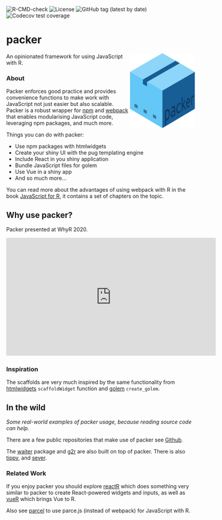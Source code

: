 <!-- badges: start -->
![R-CMD-check](https://github.com/JohnCoene/packer/workflows/R-CMD-check/badge.svg)
![License](https://img.shields.io/badge/license-MIT-green?style=flat-square) ![GitHub tag (latest by date)](https://img.shields.io/github/v/tag/JohnCoene/packer?label=latest&style=flat-square) ![Codecov test coverage](https://codecov.io/gh/JohnCoene/packer/branch/master/graph/badge.svg)
<!-- badges: end -->

# packer

<img src="_media/packer.png" style="max-height:200px;float:right;"/>

An opinionated framework for using JavaScript with R.

### About

Packer enforces good practice and provides convenience functions to make work with JavaScript not just easier but also scalable. Packer is a robust wrapper for [npm](https://www.npmjs.com/) and [webpack](https://webpack.js.org/) that enables modularising JavaScript code, leveraging npm packages, and much more.

Things you can do with packer:

- Use npm packages with htmlwidgets
- Create your shiny UI with the pug templating engine
- Include React in you shiny application
- Bundle JavaScript files for golem
- Use Vue in a shiny app
- And so much more...

<Note>
You can read more about the advantages of using webpack with R in the book <a href="https://book.javascript-for-r.com/webpack-intro.html" target="_blank">JavaScript for R</a>, it contains a set
of chapters on the topic.
</Note>

## Why use packer?

Packer presented at WhyR 2020.

<iframe width="560" height="315" src="https://www.youtube.com/embed/c9AtMOoJgAM?start=3886" title="YouTube video player" frameborder="0" allow="accelerometer; autoplay; clipboard-write; encrypted-media; gyroscope; picture-in-picture" allowfullscreen></iframe>

### Inspiration

The scaffolds are very much inspired by the same functionality from [htmlwidgets](http://www.htmlwidgets.org/) `scaffoldWidget` function and [golem](http://golemverse.org/) `create_golem`.

## In the wild

_Some real-world examples of packer usage, because 
reading source code can help._

There are a few public repositories that make use of packer
see [Github](https://github.com/search?q=path%3Ainst%2Fpacker).

The [waiter](https://github.com/JohnCoene/waiter) package and
[g2r](https://github.com/devOpifex/g2r) are also built on top
 of packer. There is also [tippy](https://github.com/JohnCoene/tippy), and [sever](https://github.com/JohnCoene/sever).

### Related Work

If you enjoy packer you should explore [reactR](https://github.com/react-R/reactR) which does something very similar to packer to create React-powered widgets and inputs, as well as [vueR](https://github.com/vue-r/vueR) which brings Vue to R.

Also see [parcel](https://parcel.john-coene.com/) to use parce.js (instead of webpack) for JavaScript with R.
